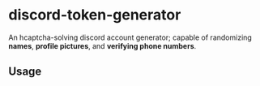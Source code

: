 # discord-token-generator
An hcaptcha-solving discord account generator; capable of randomizing **names**, **profile pictures**, and **verifying phone numbers**.

## Usage
